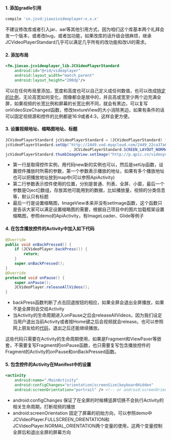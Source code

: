 #### 1. 添加gradle引用

```gradle
compile 'cn.jzvd:jiaozivideoplayer:x.x.x'
```

不建议修改库或者引入jar、aar等其他引用方式，因为咱们这个库基本两个礼拜会发一个版本，或者改bug，或者加功能，如果改库的话升级会很麻烦，继承JCVideoPlayerStandard几乎可以满足几乎所有的改功能和改UI的需求。

#### 2. 添加布局

```xml
<fm.jiecao.jcvideoplayer_lib.JCVideoPlayerStandard
    android:id="@+id/videoplayer"
    android:layout_width="match_parent"
    android:layout_height="200dp"/>
```

可以在任何布局里添加，宽度和高度也可以自己定义成任何数值，也可以改成[特定的比例](http://github.com)，无论高宽如何变化，图像都会是居中的，并且高或宽至少两个边充满全屏，如果视频的长宽比例和屏幕的长宽比例不同，就会有黑边，可以复写onVideoSizeChanged函数，修改textureView的大小消除黑边，如果有条件的话可以固定视频源和控件的比例都是16:9或者4:3，这样会更方便。

#### 3. 设置视频地址、缩略图地址、标题

```java
JCVideoPlayerStandard jcVideoPlayerStandard = (JCVideoPlayerStandard) findViewById(R.id.videoplayer);
jcVideoPlayerStandard.setUp("http://2449.vod.myqcloud.com/2449_22ca37a6ea9011e5acaaf51d105342e3.f20.mp4"
                            , JCVideoPlayerStandard.SCREEN_LAYOUT_NORMAL, "嫂子闭眼睛");
jcVideoPlayerStandard.thumbImageView.setImage("http://p.qpic.cn/videoyun/0/2449_43b6f696980311e59ed467f22794e792_1/640");
```

- 第一行是取得控件实例，用代码new新的实例也可以，然后是setUp函数，设置控件播放时所需的参数，第一个参数表示播放的地址，如果有多个播放地址也可以把播放地址放到map中(可以参照ApiActivity)
- 第二行参数表示控件使用的位置，分别是普通、列表、全屏、小窗，最后一个参数是Oject[]数组，存放其他可能用到的数据，比如播放量，视频的分类信息等，默认只有标题
- 最后一行是设置缩略图，ImageView本来并没有setImage函数，这个函数只是告诉大家可以满足设置缩略图的需要，根据自己项目中的图片加载框架设置缩略图，参照demo的ApiActivity，有ImageLoader、Glide等例子

#### 4. 在包含播放控件的Activity中加入如下代码

```java
@Override
public void onBackPressed() {
    if (JCVideoPlayer.backPress()) {
        return;
    }
    super.onBackPressed();
}
@Override
protected void onPause() {
    super.onPause();
    JCVideoPlayer.releaseAllVideos();
}
```

- backPress函数判断了点击回退按钮的相应，如果全屏会退出全屏播放，如果不是全屏则会交给Activity
- 当Activity的生命周期进入onPause之后会releaseAllVideos，因为我们设定当用户退出当前Activity或者按Home键之后会视频就会release。也可以参照网上朋友给的[代码](https://github.com/lipangit/JieCaoVideoPlayer/issues/1122#issuecomment-321146486)，退出之后还能继续播放。

这些代码只需要在Activity的生命周期使用，如果是Fragment和ViewPaver等嵌套，不需要复写Fragment的onPause函数，也只需要复写包含播放控件的Fragment的Activity的onPause和onBackPressed函数。

#### 5. 包含控件的Activity在Manifest中的设置

```xml
<activity
    android:name=".MainActivity"
    android:configChanges="orientation|screenSize|keyboardHidden"
    android:screenOrientation="portrait" /> <!-- or android:screenOrientation="landscape"-->
```
- android:configChanges 保证了在全屏的时候横竖屏切换不会执行Activity的相关生命周期，打断视频的播放
- android:screenOrientation 固定了屏幕的初始方向，可以参照demo中JCVideoPlayer.FULLSCREEN_ORIENTATION和JCVideoPlayer.NORMAL_ORIENTATION两个变量的使用，这两个变量控制全屏后和退出全屏的屏幕方向

